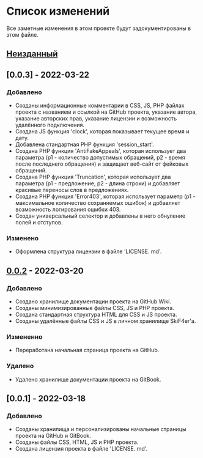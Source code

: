 # Список изменений
Все заметные изменения в этом проекте будут задокументированы в этом файле.

## [Неизданный]

## [0.0.3] - 2022-03-22
### Добавлено
- Созданы информационные комментарии в CSS, JS, PHP файлах проекта с названием и ссылкой на GitHub проекта, указание автора, указание авторских прав, указание лицензии и возможность удалённого подключения.
- Создана JS функция 'clock', которая показывает текущее время и дату.
- Добавлена стандартная PHP функция 'session_start'.
- Создана PHP функция 'AntiFakeAppeals', которая использует два параметра (p1 - количество допустимых обращений, p2 - время после последнего обращения) и защищает веб-сайт от фейковых обращений.
- Создана PHP функция 'Truncation', которая использует два параметра (p1 - предложение, p2 - длина строки) и добавляет красивые переносы слов в предложениях.
- Создана PHP функция 'Error403', которая использует параметр (p1 - максимальное количество сохраняемых ошибок) и добавляет возможность логирования ошибки 403.
- Создан универсальный селектор и добавлены в него обнуление полей и отступов.
### Изменено
- Оформлена структура лицензии в файле 'LICENSE. md'.

## [0.0.2] - 2022-03-20
### Добавлено
- Создано хранилище документации проекта на GitHub Wiki.
- Созданы минимизированные файлы CSS, JS и PHP проекта.
- Создана стандартная структура HTML для CSS и JS проекта.
- Созданы удалённые файлы CSS и JS в личном хранилище SkiF4er'a.
### Измененно
- Переработана начальная страница проекта на GitHub.
### Удалено
- Удалено хранилище документации проекта на GitBook.

## [0.0.1] - 2022-03-18
### Добавлено
- Созданы хранилища и персонализированы начальные страницы проекта на GitHub и GitBook.
- Созданы файлы CSS, HTML, JS и PHP проекта.
- Создана лицензия проекта в файле 'LICENSE. md'.

[Неизданный]: 
[0.0.3]:
[0.0.2]:
[0.0.1]: 
